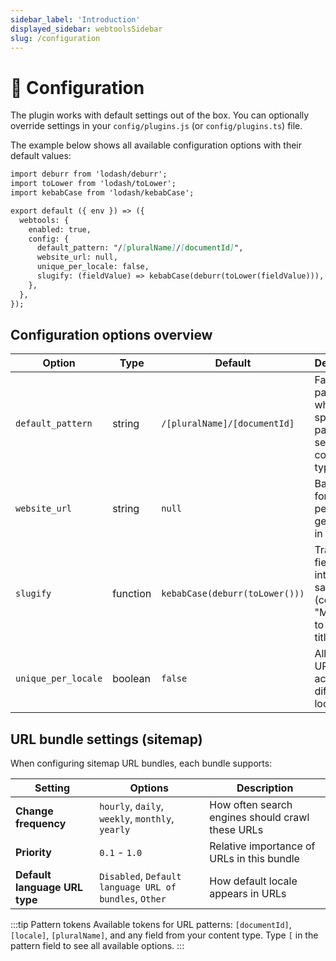 ```yaml
---
sidebar_label: 'Introduction'
displayed_sidebar: webtoolsSidebar
slug: /configuration
---
```


# 🔧 Configuration
The plugin works with default settings out of the box. You can optionally override settings in your `config/plugins.js` (or `config/plugins.ts`) file. 

The example below shows all available configuration options with their default values:

```md title="config/plugins.js"
import deburr from 'lodash/deburr';
import toLower from 'lodash/toLower';
import kebabCase from 'lodash/kebabCase';

export default ({ env }) => ({
  webtools: {
    enabled: true,
    config: {
      default_pattern: "/[pluralName]/[documentId]",
      website_url: null,
      unique_per_locale: false,
      slugify: (fieldValue) => kebabCase(deburr(toLower(fieldValue))),
    },
  },
});
```

## Configuration options overview

| Option | Type | Default | Description |
|--------|------|---------|-------------|
| `default_pattern` | string | `/[pluralName]/[documentId]` | Fallback pattern when no specific pattern is set for a content type |
| `website_url` | string | `null` | Base URL for permalink generation in admin UI |
| `slugify` | function | `kebabCase(deburr(toLower()))` | Transform field values into URL-safe slugs (converts "My Title" to "my-title") |
| `unique_per_locale` | boolean | `false` | Allow same URL alias across different locales |

## URL bundle settings (sitemap)

When configuring sitemap URL bundles, each bundle supports:

| Setting | Options | Description |
|---------|---------|-------------|
| **Change frequency** | `hourly`, `daily`, `weekly`, `monthly`, `yearly` | How often search engines should crawl these URLs |
| **Priority** | `0.1` - `1.0` | Relative importance of URLs in this bundle |
| **Default language URL type** | `Disabled`, `Default language URL of bundles`, `Other` | How default locale appears in URLs |

:::tip Pattern tokens
Available tokens for URL patterns: `[documentId]`, `[locale]`, `[pluralName]`, and any field from your content type. Type `[` in the pattern field to see all available options.
:::
